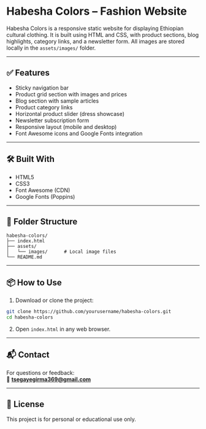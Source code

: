 # Habesha Colors – Fashion Website

Habesha Colors is a responsive static website for displaying Ethiopian cultural clothing. It is built using HTML and CSS, with product sections, blog highlights, category links, and a newsletter form. All images are stored locally in the `assets/images/` folder.

---

## ✅ Features

- Sticky navigation bar
- Product grid section with images and prices
- Blog section with sample articles
- Product category links
- Horizontal product slider (dress showcase)
- Newsletter subscription form
- Responsive layout (mobile and desktop)
- Font Awesome icons and Google Fonts integration

---

## 🛠️ Built With

- HTML5
- CSS3
- Font Awesome (CDN)
- Google Fonts (Poppins)

---

## 📁 Folder Structure

```
habesha-colors/
├── index.html
├── assets/
│   └── images/      # Local image files
└── README.md
```

---

## 📦 How to Use

1. Download or clone the project:

```bash
git clone https://github.com/yourusername/habesha-colors.git
cd habesha-colors
```

2. Open `index.html` in any web browser.

---

## 📬 Contact

For questions or feedback:  
📧 **tsegayegirma369@gmail.com**

---

## 📄 License

This project is for personal or educational use only.
